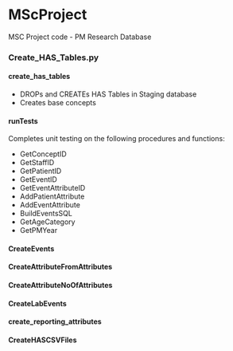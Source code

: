 # MScProject
MSC Project code - PM Research Database

### Create_HAS_Tables.py
#### create_has_tables
* DROPs and CREATEs HAS Tables in Staging database
* Creates base concepts
#### runTests
Completes unit testing on the following procedures and functions:
* GetConceptID
* GetStaffID
* GetPatientID
* GetEventID
* GetEventAttributeID
* AddPatientAttribute
* AddEventAttribute
* BuildEventsSQL
* GetAgeCategory
* GetPMYear

#### CreateEvents
#### CreateAttributeFromAttributes
#### CreateAttributeNoOfAttributes
#### CreateLabEvents
#### create_reporting_attributes
#### CreateHASCSVFiles

